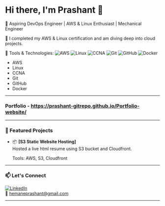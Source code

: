 
# Hi there, I'm Prashant 👋

🚀 Aspiring DevOps Engineer | AWS & Linux Enthusiast | Mechanical Engineer

🌱 I completed my AWS & Linux certification and am diving deep into cloud projects.

🔧 Tools & Technologies:
![AWS](https://img.shields.io/badge/AWS-%23FF9900.svg?style=flat&logo=amazon-aws&logoColor=white)
![Linux](https://img.shields.io/badge/Linux-FCC624?style=flat&logo=linux&logoColor=black)
![CCNA](https://img.shields.io/badge/CCNA-0B0B45?style=flat&logo=cisco&logoColor=white)
![Git](https://img.shields.io/badge/Git-F05032?style=flat&logo=git&logoColor=white)
![GitHub](https://img.shields.io/badge/GitHub-181717?style=flat&logo=github&logoColor=white)
![Docker](https://img.shields.io/badge/Docker-2496ED?style=flat&logo=docker&logoColor=white)
  * AWS
  * Linux
  * CCNA
  * Git
  * GitHub
  * Docker
---

### Portfolio - https://prashant-gitrepo.github.io/Portfolio-website/

---
### 🌟 Featured Projects

- 📦 **[S3 Static Website Hosting]**  
  Hosted a live html resume using S3 bucket and Cloudfront.
  
  Tools: AWS, S3, Cloudfront
  

---

### 📫 Let's Connect

[![LinkedIn](https://img.shields.io/badge/LinkedIn-blue?style=flat&logo=linkedin&logoColor=white)](https://www.linkedin.com/in/prashant-hemane-a53b43135)  
📧 hemaneprashant@gmail.com

---
